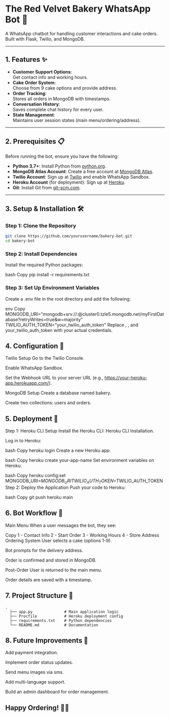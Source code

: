 # The Red Velvet Bakery WhatsApp Bot 🎂

A WhatsApp chatbot for handling customer interactions and cake orders. Built with Flask, Twilio, and MongoDB.

---

## 1. Features ✨
- **Customer Support Options**:  
  Get contact info and working hours.
- **Cake Order System**:  
  Choose from 9 cake options and provide address.
- **Order Tracking**:  
  Stores all orders in MongoDB with timestamps.
- **Conversation History**:  
  Saves complete chat history for every user.
- **State Management**:  
  Maintains user session states (main menu/ordering/address).

---

## 2. Prerequisites 📋
Before running the bot, ensure you have the following:
- **Python 3.7+**: Install Python from [python.org](https://www.python.org/).
- **MongoDB Atlas Account**: Create a free account at [MongoDB Atlas](https://www.mongodb.com/cloud/atlas).
- **Twilio Account**: Sign up at [Twilio](https://www.twilio.com/) and enable WhatsApp Sandbox.
- **Heroku Account** (for deployment): Sign up at [Heroku](https://www.heroku.com/).
- **Git**: Install Git from [git-scm.com](https://git-scm.com/).

---

## 3. Setup & Installation 🛠️

### Step 1: Clone the Repository
```bash
git clone https://github.com/yourusername/bakery-bot.git
cd bakery-bot
```
### Step 2: Install Dependencies
Install the required Python packages:

bash
Copy
pip install -r requirements.txt
### Step 3: Set Up Environment Variables
Create a .env file in the root directory and add the following:

env
Copy
MONGODB_URI="mongodb+srv://<username>:<password>@cluster0.tzle5.mongodb.net/myFirstDatabase?retryWrites=true&w=majority"
TWILIO_AUTH_TOKEN="your_twilio_auth_token"
Replace <username>, <password>, and your_twilio_auth_token with your actual credentials.

## 4. Configuration 🔧
Twilio Setup
Go to the Twilio Console.

Enable WhatsApp Sandbox.

Set the Webhook URL to your server URL (e.g., https://your-heroku-app.herokuapp.com/).

MongoDB Setup
Create a database named bakery.

Create two collections: users and orders.

## 5. Deployment 🚀
Step 1: Heroku CLI Setup
Install the Heroku CLI: Heroku CLI Installation.

Log in to Heroku:

bash
Copy
heroku login
Create a new Heroku app:

bash
Copy
heroku create your-app-name
Set environment variables on Heroku:

bash
Copy
heroku config:set MONGODB_URI=$MONGODB_URI TWILIO_AUTH_TOKEN=$TWILIO_AUTH_TOKEN
Step 2: Deploy the Application
Push your code to Heroku:

bash
Copy
git push heroku main
## 6. Bot Workflow 💬
Main Menu
When a user messages the bot, they see:

Copy
1 - Contact Info
2 - Start Order
3 - Working Hours
4 - Store Address
Ordering System
User selects a cake (options 1-9).

Bot prompts for the delivery address.

Order is confirmed and stored in MongoDB.

Post-Order
User is returned to the main menu.

Order details are saved with a timestamp.

## 7. Project Structure 📂
    .
      ├── app.py              # Main application logic
      ├── Procfile            # Heroku deployment config
      ├── requirements.txt    # Python dependencies
      └── README.md           # Documentation
## 8. Future Improvements 🔮
Add payment integration.

Implement order status updates.

Send menu images via sms.

Add multi-language support.

Build an admin dashboard for order management.

## Happy Ordering! 🧁🍰
